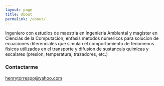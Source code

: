 ```yaml
---
layout: page
title: About
permalink: /about/
---
```


Ingeniero con estudios de maestria en Ingenieria Ambiental y magister en Ciencias de la Computacion; enfasis metodos numericos para solucion de ecuaciones diferenciales que simulan el comportamiento de fenomenos fisicos utilizados en el transporte y difusion de sustancais quimicas y escalares (presion, temperatura, trazadores, etc.)

### Contactarme

[henrytorrespo@yahoo.com](mailto:henrytorrespo@yahoo.com)
